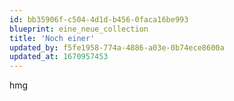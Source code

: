 ```yaml
---
id: bb35906f-c504-4d1d-b456-0faca16be993
blueprint: eine_neue_collection
title: 'Noch einer'
updated_by: f5fe1958-774a-4886-a03e-0b74ece8600a
updated_at: 1670957453
---
```

hmg